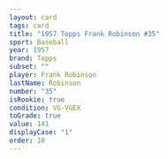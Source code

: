```yaml
---
layout: card
tags: card
title: "1957 Topps Frank Robinson #35"
sport: Baseball
year: 1957
brand: Topps
subset: ""
player: Frank Robinson
lastName: Robinson
number: "35"
isRookie: true
condition: VG-VGEX
toGrade: true
value: 141
displayCase: "1"
order: 10
---
```

